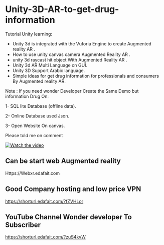 # Unity-3D-AR-to-get-drug-information
Tutorial  Unity learning: 
* Unity 3d is integrated with the Vuforia Engine to create Augmented reality AR .
* How to use unity  canvas camera Augmented Reality AR . 
* unity 3d raycast hit object With Augmented Reality AR . 
* Unity 3d AR Multi Language on GUI. 
* Unity 3D Support Arabic language. 
* Simple ideas for get drug information for professionals and consumers By Augmented reality AR.  

Note : 
If you need  wonder Developer Create the Same Demo but information Drug On:  

1- SQL lite Database (offline data).

2- Online Database used Json. 

3- Open Website On canvas.  


Please told me on comment  


[![Watch the video](https://img.youtube.com/vi/d107wJFcDyI/0.jpg)](https://youtu.be/d107wJFcDyI)

## Can be start web Augmented reality
Https://Webxr.edafait.com

## Good Company hosting and low price VPN 
https://shorturl.edafait.com/?fZVHLor 

## YouTube Channel Wonder developer To Subscriber 
https://shorturl.edafait.com/?zuS4kvW

